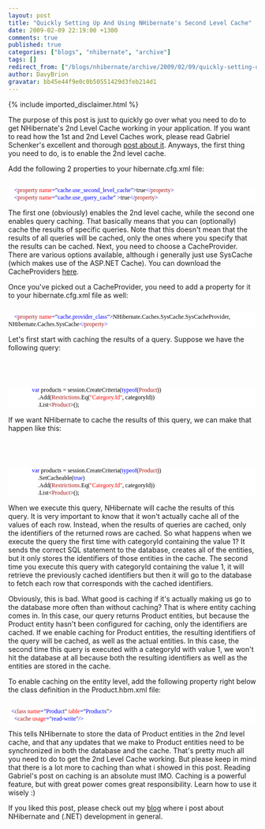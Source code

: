 ```yaml
---
layout: post
title: "Quickly Setting Up And Using NHibernate's Second Level Cache"
date: 2009-02-09 22:19:00 +1300
comments: true
published: true
categories: ["blogs", "nhibernate", "archive"]
tags: []
redirect_from: ["/blogs/nhibernate/archive/2009/02/09/quickly-setting-up-and-using-nhibernate-s-second-level-cache.aspx"]
author: DavyBrion
gravatar: bb45e44f9e0c0b50551429d3feb214d1
---
```

{% include imported_disclaimer.html %}
<p>The purpose of this post is just to quickly go over what you need to do to get NHibernate's 2nd Level Cache working in your application.  If you want to read how the 1st and 2nd Level Caches work, please read Gabriel Schenker's excellent and thorough <a href="http://blogs.hibernatingrhinos.com/nhibernate/archive/2008/11/09/first-and-second-level-caching-in-nhibernate.aspx">post about it</a>.
Anyways, the first thing you need to do, is to enable the 2nd level cache.  </p>
<p>Add the following 2 properties to your hibernate.cfg.xml file:
<code>
<style type="text/css"><!--
.cf { font-family: Consolas; font-size: 9pt; color: black; background: white; }
.cl { margin: 0px; }
.cb1 { color: blue; }
.cb2 { color: #a31515; }
.cb3 { color: red; }
--></style>
</code></p>
<div class="cf">
<p class="cl"><span class="cb1">&nbsp; &nbsp; &lt;</span><span class="cb2">property</span><span class="cb1"> </span><span class="cb3">name</span><span class="cb1">=</span>"<span class="cb1">cache.use_second_level_cache</span>"<span class="cb1">&gt;</span>true<span class="cb1">&lt;/</span><span class="cb2">property</span><span class="cb1">&gt;</span></p>
<p class="cl"><span class="cb1">&nbsp; &nbsp; &lt;</span><span class="cb2">property</span><span class="cb1"> </span><span class="cb3">name</span><span class="cb1">=</span>"<span class="cb1">cache.use_query_cache</span>"<span class="cb1"> &gt;</span>true<span class="cb1">&lt;/</span><span class="cb2">property</span><span class="cb1">&gt;</span></p>
</div>
<p>

The first one (obviously) enables the 2nd level cache, while the second one enables query caching. That basically means that you can (optionally) cache the results of specific queries.  Note that this doesn't mean that the results of all queries will be cached, only the ones where you specify that the results can be cached.
Next, you need to choose a CacheProvider.  There are various options available, although i generally just use SysCache (which makes use of the ASP.NET Cache).  You can download the CacheProviders <a href="http://sourceforge.net/project/showfiles.php?group_id=216446&amp;package_id=286204">here</a>.
</p>
<p>Once you've picked out a CacheProvider, you need to add a property for it to your hibernate.cfg.xml file as well:
<code>
<style type="text/css"><!--
.cf { font-family: Consolas; font-size: 9pt; color: black; background: white; }
.cl { margin: 0px; }
.cb1 { color: blue; }
.cb2 { color: #a31515; }
.cb3 { color: red; }
--></style>
</code></p>
<div class="cf">
<p class="cl"><span class="cb1">&nbsp; &nbsp; &lt;</span><span class="cb2">property</span><span class="cb1"> </span><span class="cb3">name</span><span class="cb1">=</span>"<span class="cb1">cache.provider_class</span>"<span class="cb1">&gt;</span>NHibernate.Caches.SysCache.SysCacheProvider, NHibernate.Caches.SysCache<span class="cb1">&lt;/</span><span class="cb2">property</span><span class="cb1">&gt;</span></p>
</div>
<p>

Let's first start with caching the results of a query.  Suppose we have the following query:
<code>
<style type="text/css"><!--
.cf { font-family: Consolas; font-size: 9pt; color: black; background: white; }
.cl { margin: 0px; }
.cb1 { color: blue; }
.cb2 { color: #2b91af; }
.cb3 { color: #a31515; }
--></style>
</code></p>
<div class="cf">
<p class="cl">&nbsp;&nbsp;&nbsp; &nbsp;&nbsp;&nbsp; &nbsp;&nbsp;&nbsp; &nbsp;&nbsp;&nbsp; <span class="cb1">var</span> products = session.CreateCriteria(<span class="cb1">typeof</span>(<span class="cb2">Product</span>))</p>
<p class="cl">&nbsp;&nbsp;&nbsp; &nbsp;&nbsp;&nbsp; &nbsp;&nbsp;&nbsp; &nbsp;&nbsp;&nbsp; &nbsp;&nbsp;&nbsp; .Add(<span class="cb2">Restrictions</span>.Eq(<span class="cb3">"Category.Id"</span>, categoryId))</p>
<p class="cl">&nbsp;&nbsp;&nbsp; &nbsp;&nbsp;&nbsp; &nbsp;&nbsp;&nbsp; &nbsp;&nbsp;&nbsp; &nbsp;&nbsp;&nbsp; .List&lt;<span class="cb2">Product</span>&gt;();</p>
</div>
<p>

If we want NHibernate to cache the results of this query, we can make that happen like this:
<code>
<style type="text/css"><!--
.cf { font-family: Consolas; font-size: 9pt; color: black; background: white; }
.cl { margin: 0px; }
.cb1 { color: blue; }
.cb2 { color: #2b91af; }
.cb3 { color: #a31515; }
--></style>
</code></p>
<div class="cf">
<p class="cl">&nbsp;&nbsp;&nbsp; &nbsp;&nbsp;&nbsp; &nbsp;&nbsp;&nbsp; &nbsp;&nbsp;&nbsp; <span class="cb1">var</span> products = session.CreateCriteria(<span class="cb1">typeof</span>(<span class="cb2">Product</span>))</p>
<p class="cl">&nbsp;&nbsp;&nbsp; &nbsp;&nbsp;&nbsp; &nbsp;&nbsp;&nbsp; &nbsp;&nbsp;&nbsp; &nbsp;&nbsp;&nbsp; .SetCacheable(<span class="cb1">true</span>)</p>
<p class="cl">&nbsp;&nbsp;&nbsp; &nbsp;&nbsp;&nbsp; &nbsp;&nbsp;&nbsp; &nbsp;&nbsp;&nbsp; &nbsp;&nbsp;&nbsp; .Add(<span class="cb2">Restrictions</span>.Eq(<span class="cb3">"Category.Id"</span>, categoryId))</p>
<p class="cl">&nbsp;&nbsp;&nbsp; &nbsp;&nbsp;&nbsp; &nbsp;&nbsp;&nbsp; &nbsp;&nbsp;&nbsp; &nbsp;&nbsp;&nbsp; .List&lt;<span class="cb2">Product</span>&gt;();</p>
</div>
<p>

When we execute this query, NHibernate will cache the results of this query.  It is very important to know that it won't actually cache all of the values of each row.  Instead, when the results of queries are cached, only the identifiers of the returned rows are cached.
So what happens when we execute the query the first time with categoryId containing the value 1? It sends the correct SQL statement to the database, creates all of the entities, but it only stores the identifiers of those entities in the cache.  The second time you execute this query with categoryId containing the value 1, it will retrieve the previously cached identifiers but then it will go to the database to fetch each row that corresponds with the cached identifiers.
</p>
<p>Obviously, this is bad.  What good is caching if it's actually making us go to the database more often than without caching?  That is where entity caching comes in.  In this case, our query returns Product entities, but because the Product entity hasn't been configured for caching, only the identifiers are cached.  If we enable caching for Product entities, the resulting identifiers of the query will be cached, as well as the actual entities.  In this case, the second time this query is executed with a categoryId with value 1, we won't hit the database at all because both the resulting identifiers as well as the entities are stored in the cache.  
</p>
<p>To enable caching on the entity level, add the following property right below the class definition in the Product.hbm.xml file:
<code>
<style type="text/css"><!--
.cf { font-family: Consolas; font-size: 9pt; color: black; background: white; }
.cl { margin: 0px; }
.cb1 { color: blue; }
.cb2 { color: #a31515; }
.cb3 { color: red; }
--></style>
</code></p>
<div class="cf">
<p class="cl"><span class="cb1">&nbsp; &lt;</span><span class="cb2">class</span><span class="cb1"> </span><span class="cb3">name</span><span class="cb1">=</span>"<span class="cb1">Product</span>"<span class="cb1"> </span><span class="cb3">table</span><span class="cb1">=</span>"<span class="cb1">Products</span>"<span class="cb1">&gt;</span></p>
<p class="cl"><span class="cb1">&nbsp; &nbsp; &lt;</span><span class="cb2">cache</span><span class="cb1"> </span><span class="cb3">usage</span><span class="cb1">=</span>"<span class="cb1">read-write</span>"<span class="cb1">/&gt;</span></p>
</div>
<p>

This tells NHibernate to store the data of Product entities in the 2nd level cache, and that any updates that we make to Product entities need to be synchronized in both the database and the cache.
That's pretty much all you need to do to get the 2nd Level Cache working.  But please keep in mind that there is a lot more to caching than what i showed in this post.  Reading Gabriel's post on caching is an absolute must IMO.  Caching is a powerful feature, but with great power comes great responsibility. Learn how to use it wisely :)</p>
<p>If you liked this post, please check out my <a target="_blank" href="http://davybrion.com/">blog</a> where i post about NHibernate and (.NET) development in general.</p>
<p>&nbsp;</p>
